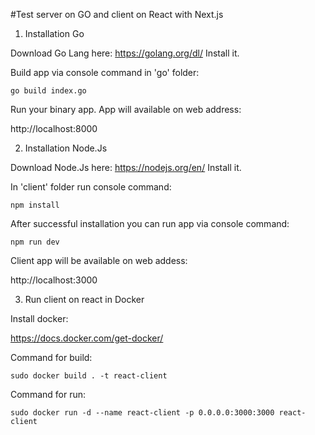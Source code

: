 #Test server on GO and client on React with Next.js

1. Installation Go

Download Go Lang here: https://golang.org/dl/
Install it.

Build app via console command in 'go' folder:

`go build index.go`

Run your binary app. App will available on web address:

http://localhost:8000

2. Installation Node.Js

Download Node.Js here: https://nodejs.org/en/
Install it.

In 'client' folder run console command:

`npm install`

After successful installation you can run app via console command:

`npm run dev`

Client app will be available on web addess: 

http://localhost:3000

3. Run client on react in Docker

Install docker:

https://docs.docker.com/get-docker/

Command for build:

`sudo docker build . -t react-client`

Command for run:

`sudo docker run -d --name react-client -p 0.0.0.0:3000:3000 react-client`
